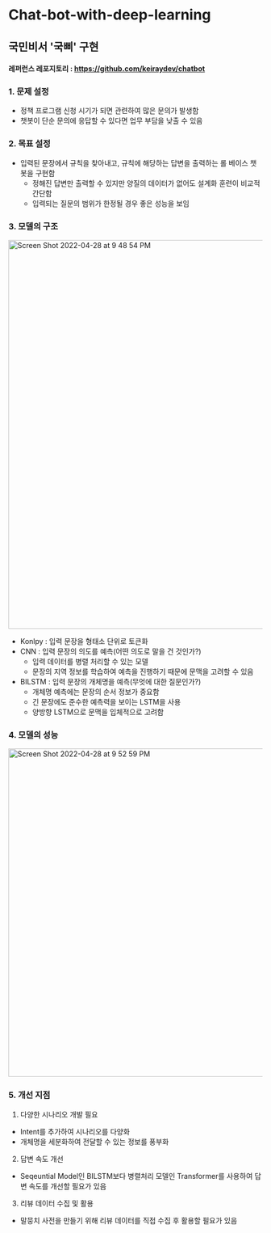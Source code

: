 # Chat-bot-with-deep-learning
## 국민비서 '국삐' 구현
#### 레퍼런스 레포지토리 : https://github.com/keiraydev/chatbot

### 1. 문제 설정

- 정책 프로그램 신청 시기가 되면 관련하여 많은 문의가 발생함
- 챗봇이 단순 문의에 응답할 수 있다면 업무 부담을 낮출 수 있음

### 2. 목표 설정

- 입력된 문장에서 규칙을 찾아내고, 규칙에 해당하는 답변을 출력하는 롤 베이스 챗봇을 구현함
  - 정해진 답변만 출력할 수 있지만 양질의 데이터가 없어도 설계화 훈련이 비교적 간단함
  - 입력되는 질문의 범위가 한정될 경우 좋은 성능을 보임

### 3. 모델의 구조

<img width="770" alt="Screen Shot 2022-04-28 at 9 48 54 PM" src="https://user-images.githubusercontent.com/93904398/165755631-7a43c229-c8ff-465f-a712-7689b456a5c7.png">

- Konlpy : 입력 문장을 형태소 단위로 토큰화
- CNN : 입력 문장의 의도를 예측(어떤 의도로 말을 건 것인가?)
  - 입력 데이터를 병렬 처리할 수 있는 모델
  - 문장의 지역 정보를 학습하여 예측을 진행하기 때문에 문맥을 고려할 수 있음
- BILSTM : 입력 문장의 개체명을 예측(무엇에 대한 질문인가?)
  - 개체명 예측에는 문장의 순서 정보가 중요함
  - 긴 문장에도 준수한 예측력을 보이는 LSTM을 사용
  - 양방향 LSTM으로 문맥을 입체적으로 고려함

### 4. 모델의 성능

<img width="650" alt="Screen Shot 2022-04-28 at 9 52 59 PM" src="https://user-images.githubusercontent.com/93904398/165756409-b9aaa0bb-6f3f-4de7-a770-0d9dabbcfa28.png">

### 5. 개선 지점

1) 다양한 시나리오 개발 필요
- Intent를 추가하여 시나리오를 다양화
- 개체명을 세분화하여 전달할 수 있는 정보를 풍부화

2) 답변 속도 개선
- Seqeuntial Model인 BILSTM보다 병렬처리 모델인 Transformer를 사용하여 답변 속도를 개선할 필요가 있음

3) 리뷰 데이터 수집 및 활용
- 말뭉치 사전을 만들기 위해 리뷰 데이터를 직접 수집 후 활용할 필요가 있음

